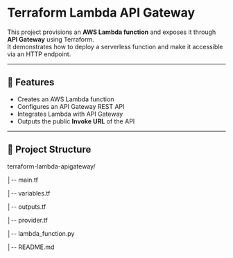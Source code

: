 # Terraform Lambda API Gateway

This project provisions an **AWS Lambda function** and exposes it through **API Gateway** using Terraform.  
It demonstrates how to deploy a serverless function and make it accessible via an HTTP endpoint.

---

## 🚀 Features
- Creates an AWS Lambda function
- Configures an API Gateway REST API
- Integrates Lambda with API Gateway
- Outputs the public **Invoke URL** of the API

---

## 📂 Project Structure

terraform-lambda-apigateway/

│-- main.tf

│-- variables.tf

│-- outputs.tf

│-- provider.tf

│-- lambda_function.py

│-- README.md
